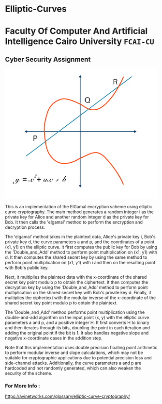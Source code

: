 # Elliptic-Curves

# Faculty Of Computer And Artificial Intelligence Cairo University `FCAI-CU`

## 	Cyber Security Assignment


![afdf](https://github.com/abdo-essam/Elliptic-Curves/blob/main/elliptic-curve-cryptography-diagram.png?raw=true)

This is an implementation of the ElGamal encryption scheme using elliptic curve cryptography. The main method generates a random integer i as the private key for Alice and another random integer d as the private key for Bob. It then calls the 'elgamal' method to perform the encryption and decryption process.

The 'elgamal' method takes in the plaintext data, Alice's private key i, Bob's private key d, the curve parameters a and p, and the coordinates of a point (x1, y1) on the elliptic curve. It first computes the public key for Bob by using the 'Double_and_Add' method to perform point multiplication on (x1, y1) with d. It then computes the shared secret key by using the same method to perform point multiplication on (x1, y1) with i and then on the resulting point with Bob's public key.

Next, it multiplies the plaintext data with the x-coordinate of the shared secret key point modulo p to obtain the ciphertext. It then computes the decryption key by using the 'Double_and_Add' method to perform point multiplication on the shared secret key with Bob's private key d. Finally, it multiplies the ciphertext with the modular inverse of the x-coordinate of the shared secret key point modulo p to obtain the plaintext.

The 'Double_and_Add' method performs point multiplication using the double-and-add algorithm on the input point (x, y) with the elliptic curve parameters a and p, and a positive integer H. It first converts H to binary and then iterates through its bits, doubling the point in each iteration and adding the original point if the bit is 1. It also handles negative slope and negative x-coordinate cases in the addition step.

Note that this implementation uses double precision floating point arithmetic to perform modular inverse and slope calculations, which may not be suitable for cryptographic applications due to potential precision loss and side-channel attacks. Additionally, the curve parameters a and p are hardcoded and not randomly generated, which can also weaken the security of the scheme.


### For More Info :
https://avinetworks.com/glossary/elliptic-curve-cryptography/
